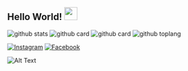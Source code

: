 ## Hello World! <img src="https://raw.githubusercontent.com/iampavangandhi/iampavangandhi/master/gifs/Hi.gif" width="30px"></h2>

![github stats](https://github-readme-stats.vercel.app/api?username=febryardiansyah&show_icons=true&theme=radical)
![github card](https://github-readme-stats.vercel.app/api/pin/?username=febryardiansyah&repo=manga_mint&theme=dark)
![github card](https://github-readme-stats.vercel.app/api/pin/?username=febryardiansyah&repo=manga-api&theme=nightowl)
![github toplang](https://github-readme-stats.vercel.app/api/top-langs/?username=febryardiansyah&layout=compact&theme=nightowl)

<a href="https://www.instagram.com/febry_ardiansyah24" target="_blank"><img src="https://img.shields.io/badge/Instagram-%23E4405F.svg?&style=flat-square&logo=instagram&logoColor=white" alt="Instagram"></a>
<a href="https://www.facebook.com/febry.ardiansyah.792/" target="_blank"><img src="https://img.shields.io/badge/Facebook-%231877F2.svg?&style=flat-square&logo=facebook&logoColor=white" alt="Facebook"></a>


![Alt Text](https://i.pinimg.com/originals/d1/d6/c0/d1d6c0fe9c91839b97e361387b505b97.gif)
